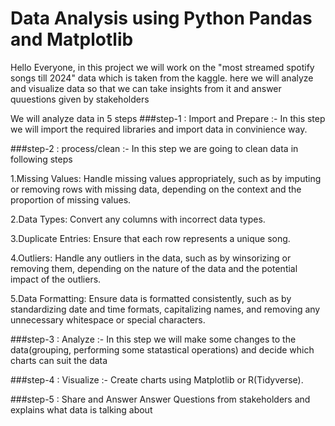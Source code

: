 # Data Analysis using Python Pandas and Matplotlib
Hello Everyone, in this project we will work on the "most streamed spotify songs till 2024" data which is taken from the kaggle.
here we will analyze and visualize data so that we can take insights from it and answer quuestions given by stakeholders

We will analyze data in 5 steps
###step-1 : Import and Prepare :- 
In this step we will import the required libraries and import data in convinience way.

###step-2 : process/clean :- 
In this step we are going to clean data in following steps

1.Missing Values: Handle missing values appropriately, such as by imputing or removing rows with missing data, depending on the context and the proportion of missing values.

2.Data Types: Convert any columns with incorrect data types.

3.Duplicate Entries: Ensure that each row represents a unique song.

4.Outliers: Handle any outliers in the data, such as by winsorizing or removing them, depending on the nature of the data and the potential impact of the outliers.

5.Data Formatting: Ensure data is formatted consistently, such as by standardizing date and time formats, capitalizing names, and removing any unnecessary whitespace or special characters.

###step-3 : Analyze :-
In this step we will make some changes to the data(grouping, performing some statastical operations) and decide which charts can suit the data

###step-4 : Visualize :- 
Create charts using Matplotlib or R(Tidyverse).

###step-5 : Share and Answer
Answer Questions from stakeholders and explains what data is talking about
